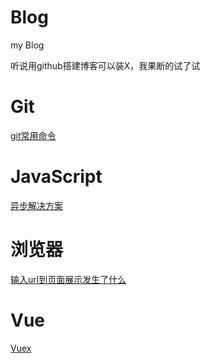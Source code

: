 # Blog
my Blog

听说用github搭建博客可以装X，我果断的试了试

Git
===
[git常用命令](https://github.com/xv777/Blog/issues/1)

JavaScript
===
[异步解决方案](https://github.com/xv777/Blog/issues/2)

浏览器
===
[输入url到页面展示发生了什么](https://github.com/xv777/Blog/issues/3)

Vue
===
[Vuex](https://github.com/xv777/Blog/issues/4)
